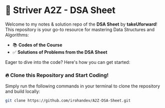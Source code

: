 # 🚀 Striver A2Z - DSA Sheet

Welcome to my notes & solution repo of the **DSA Sheet** by **takeUforward**!  
This repository is your go-to resource for mastering Data Structures and Algorithms:

- 📚 **Codes of the Course**
- ✅ **Solutions of Problems from the DSA Sheet**

Eager to dive into the code? Here's how you can get started:

### 🔥 **Clone this Repository and Start Coding!**

Simply run the following commands in your terminal to clone the repository and build locally:

```bash
git clone https://github.com/irohandev/A2Z-DSA-Sheet.git
